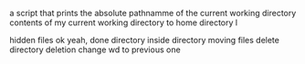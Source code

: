 a script that prints the absolute pathnamme of the current working directory
contents of my current working directory
to home directory
 l

hidden files
ok
yeah, done
directory inside directory
moving files
delete
directory deletion
change wd to previous one
